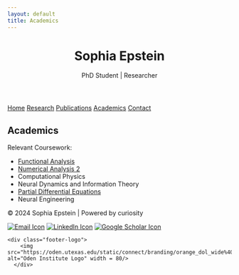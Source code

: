 ```yaml
---
layout: default
title: Academics
---
```

<!-- Google tag (gtag.js) -->
<script async src="https://www.googletagmanager.com/gtag/js?id=G-YEBPX0GHZ0"></script>
<script>
  window.dataLayer = window.dataLayer || [];
  function gtag(){dataLayer.push(arguments);}
  gtag('js', new Date());

  gtag('config', 'G-YEBPX0GHZ0');
</script>

<!DOCTYPE HTML>
<html lang="en">

<head>
  <meta charset="UTF-8">
  <meta name="viewport" content="width=device-width, initial-scale=1.0">
  <meta http-equiv="X-UA-Compatible" content="ie=edge">
  <title>Sophia Epstein - Academics</title>
  <link rel="stylesheet" href="styles.css">
</head>

<body>
  <!-- Header Section -->
  <header>
    <h1>Sophia Epstein</h1>
    <p>PhD Student | Researcher</p>
  </header>

  <!-- Navigation -->
  <nav>
    <a href="index.html">Home</a>
    <a href="research.html">Research</a>
    <a href="publications.html">Publications</a>
    <a href="academics.html">Academics</a>
    <a href="contact.html">Contact</a>
  </nav>

  <!-- Academics Section -->
  <section id="academics">
    <h2>Academics</h2>
    <p>Relevant Coursework:</p>
    <ul>
        <li><a href="https://oden.utexas.edu/academics/courses/functional-analysis-in-theoretical-mechanics/" target="_blank">Functional Analysis</a></li>
        <li><a href="https://oden.utexas.edu/academics/courses/numerical-analysis-linear-algebra/" target="_blank">Numerical Analysis 2</a></li>
        <li>Computational Physics</li>
        <li>Neural Dynamics and Information Theory</li>
        <li><a href="https://oden.utexas.edu/academics/courses/Partial-differential-equations-I-396-1/" target="_blank">Partial Differential Equations</a></li>
        <li>Neural Engineering</li>        
    </ul>
  </section>

  <!-- Footer Section -->
  <footer>
    <p>&copy; 2024 Sophia Epstein | Powered by curiosity</p>
    <div class="social-icons">
      <a href="mailto:sepstein@utexas.edu" target="_blank"><img src="https://cdn-icons-png.flaticon.com/512/732/732200.png" alt="Email Icon"></a>
      <a href="https://www.linkedin.com/in/sophia-epstein-5a4085166" target="_blank"><img src="https://cdn-icons-png.flaticon.com/512/145/145807.png" alt="LinkedIn Icon"></a>
      <a href="https://scholar.google.com/citations?user=your-google-scholar-id" target="_blank"><img src="https://cdn-icons-png.flaticon.com/512/300/300221.png" alt="Google Scholar Icon"></a>
    </div>

    <div class="footer-logo">
        <img src="https://oden.utexas.edu/static/connect/branding/orange_dol_wide%402x.png" alt="Oden Institute Logo" width = 80/>
      </div>

  </footer>
</body>
</html>
